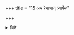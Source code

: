 +++
title = "15 अथ रेभाणान् त्र्यार्षेयः"

+++

<details><summary>थिते</summary>

अथ रेभाणां त्र्यार्षेयः । काश्यपावत्सार रभेति । रेभवदवत्सारवत्कश्यपवदिति १५
</details>
